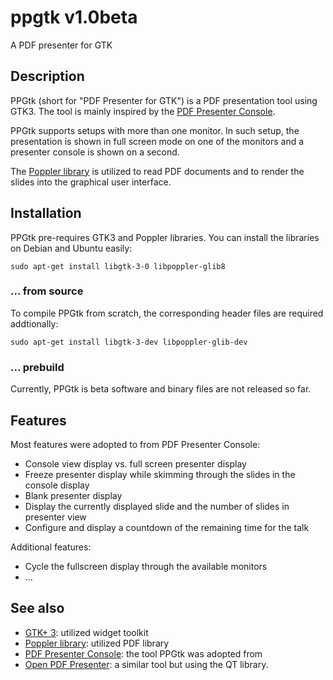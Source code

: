 # ppgtk v1.0beta

A PDF presenter for GTK

## Description

PPGtk (short for "PDF Presenter for GTK") is a PDF presentation tool using GTK3. 
The tool is mainly inspired by the [PDF Presenter Console](http://davvil.github.io/pdfpc).

PPGtk supports setups with more than one monitor. In such setup, the presentation is shown in full screen mode on one of the monitors and a presenter console is shown on a second.

The [Poppler library](http://poppler.freedesktop.org) is utilized to read PDF documents and to render the slides into the graphical user interface.

## Installation

PPGtk pre-requires GTK3 and Poppler libraries. You can install the libraries on Debian and Ubuntu easily:

`sudo apt-get install libgtk-3-0 libpoppler-glib8`

### ... from source

To compile PPGtk from scratch, the corresponding header files are required addtionally:

`sudo apt-get install libgtk-3-dev libpoppler-glib-dev`

### ... prebuild

Currently, PPGtk is beta software and binary files are not released so far.

## Features

Most features were adopted to from PDF Presenter Console:

 * Console view display vs. full screen presenter display
 * Freeze presenter display while skimming through the slides in the console display
 * Blank presenter display
 * Display the currently displayed slide and the number of slides in presenter view
 * Configure and display a countdown of the remaining time for the talk

Additional features:

 * Cycle the fullscreen display through the available monitors
 * ...

## See also

 * [GTK+ 3](https://developer.gnome.org/gtk3/stable): utilized widget toolkit
 * [Poppler library](http://poppler.freedesktop.org): utilized PDF library
 * [PDF Presenter Console](http://davvil.github.io/pdfpc): the tool PPGtk was adopted from
 * [Open PDF Presenter](https://code.google.com/p/open-pdf-presenter): a similar tool but using the QT library.

